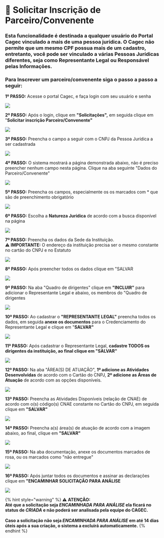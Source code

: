 # 🔄 Solicitar Inscrição de Parceiro/Convenente

### **Esta funcionalidade é destinada a qualquer usuário do Portal Cagec vinculado a mais de uma pessoa jurídica. O Cagec não permite que um mesmo CPF possua mais de um cadastro, entretanto, você pode ser vinculado a várias Pessoas Jurídicas diferentes, seja como Representante Legal ou Responsável pelas Informações.** 

### Para Inscrever um parceiro/convenente siga o passo a passo a seguir:

**1º PASSO:** Acesse o portal Cagec, e faça login com seu usuário e senha&#x20;

![](<.gitbook/assets/01 (1).png>)

**2º PASSO:** Após o login, clique em **"Solicitações",** em seguida clique em "**Solicitar inscrição Parceiro/Convenente"**

![](<.gitbook/assets/2 (1).png>)

**3º PASSO:** Preencha o campo a seguir com o CNPJ da Pessoa Jurídica a ser cadastrada

![](<.gitbook/assets/3 (1).png>)

**4º PASSO:** O sistema mostrará a página demonstrada abaixo, não é preciso preencher nenhum campo nesta página. Clique na aba seguinte "Dados do Parceiro/Convenente"

![](<.gitbook/assets/4 (1).png>)

**5º PASSO:** Preencha os campos, especialmente os os marcados com \* que são de preenchimento obrigatório

![](<.gitbook/assets/5 (1).png>)

**6º PASSO:** Escolha a **Natureza Jurídica** de acordo com a busca disponível na página

![](.gitbook/assets/7.png)

**7º PASSO:** Preencha os dados da Sede da Instituição.\
⚠️ **IMPORTANTE:** O endereço da instituição precisa ser o mesmo constante no cartão do CNPJ e no Estatuto

![](.gitbook/assets/8.png)

**8º PASSO:** Após preencher todos os dados clique em "SALVAR&#x20;

![](.gitbook/assets/9.png)

**9º PASSO:** Na aba "Quadro de dirigentes" clique em **"INCLUIR"** para adicionar o Representante Legal e abaixo, os membros do "Quadro de dirigentes&#x20;

![](.gitbook/assets/10.png)

**10º PASSO:** Ao cadastrar o **"REPRESENTANTE LEGAL"** preencha todos os dados, em seguida  **anexe os documentos** para o Credenciamento do Representante Legal e clique em "**SALVAR"**

![](.gitbook/assets/11.png)

**11º PASSO:** Após cadastrar o Representante Legal, **cadastre TODOS os dirigentes da instituição, ao final clique em "SALVAR"**

![](.gitbook/assets/12.png)

**12º PASSO:** Na aba "ÁREA(S) DE ATUAÇÃO", **1º adicione as Atividades Desenvolvidas** de acordo com o Cartão do CNPJ, **2º adicione as Áreas de Atuação** de acordo com as opções disponíveis.

![](.gitbook/assets/13.png)

**13º PASSO:** Preencha as Atividades Disponíveis (relação de CNAE) de acordo com o(s) código(s) CNAE constante no Cartão do CNPJ, em seguida clique em **"SALVAR"**

![](.gitbook/assets/14.png)

**14º PASSO:** Preencha a(s) área(s) de atuação de acordo com a imagem abaixo, ao final, clique em **"SALVAR"**

![](.gitbook/assets/15.png)

**15º PASSO:** Na aba documentação, anexe os documentos marcados de rosa, ou os marcados como "não entregue"

![](.gitbook/assets/16.png)

**16º PASSO:** Após juntar todos os documentos e assinar as declarações clique em **"ENCAMINHAR SOLICITAÇÃO PARA ANÁLISE**

![](.gitbook/assets/17.png)

{% hint style="warning" %}
⚠️ **ATENÇÃO:** \
**Até que a solicitação seja  **_**ENCAMINHADA PARA ANÁLISE**_** ela ficará no status de **_**CRIADA**_** e não poderá ser analisada pela equipe do CAGEC.**\
\
**Caso a solicitação não seja **_**ENCAMINHADA PARA ANÁLISE**_** em até 14 dias úteis após a sua criação, o sistema a excluirá automaticamente.**
{% endhint %}
